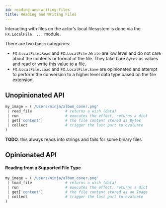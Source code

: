 ```yaml
---
id: reading-and-writing-files
title: Reading and Writing Files
---
```


  
Interacting with files on the actor's local filesystem is done via the `FX.LocalFile. ...` module.  
  
There are two basic categories:  
- `FX.LocalFile.Read` and `FX.LocalFile.Write` are low level and do not care about the contents or format of the file. They take bare `Bytes` as values and  read or write this value to a file.  
- `FX.LocalFile.Load` and `FX.LocalFile.Save`  are opinionated and attempt to perform the conversion to a higher level data type based on the file extension.  
  
  
## Unopinionated API  
```python  
my_image = ('/Users/ninja/album_cover.png'  
 | read_file               # returns a wish (data)  
 | run                     # executes the effect, returns a dict  
 | get['content']          # the file content stored as Bytes  
 | collect                 # trigger the last part to evaluate  
)  
```  
**TODO**: this always reads into strings and fails for some binary files  
  
  
## Opinionated API  
  
#### Reading from a Supported File Type  
```python  
my_image = ('/Users/ninja/album_cover.png'  
 | load_file               # returns a wish (data)  
 | run                     # executes the effect, returns a dict  
 | get['content']          # the file content stored as an Image  
 | collect                 # trigger the last part to evaluate  
)  
```  
  
  
